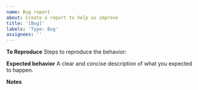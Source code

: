 ```yaml
---
name: Bug report
about: Create a report to help us improve
title: '[Bug]'
labels: 'Type: Bug'
assignees: ''
---
```


**To Reproduce**
Steps to reproduce the behavior:

**Expected behavior**
A clear and concise description of what you expected to happen.

**Notes**
